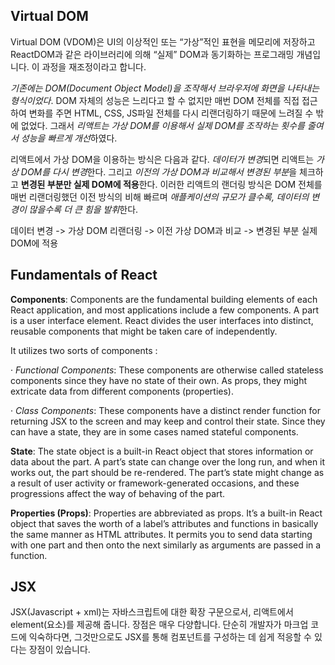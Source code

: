 ## Virtual DOM

Virtual DOM (VDOM)은 UI의 이상적인 또는 “가상”적인 표현을 메모리에 저장하고 ReactDOM과 같은 라이브러리에 의해 “실제” DOM과 동기화하는 프로그래밍 개념입니다. 이 과정을 재조정이라고 합니다.

_기존에는 DOM(Document Object Model)을 조작해서 브라우저에 화면을 나타내는 형식이었다_. DOM 자체의 성능은 느리다고 할 수 없지만 매번 DOM 전체를 직접 접근하여 변화를 주면 HTML, CSS, JS파일 전체를 다시 리랜더링하기 때문에 느려질 수 밖에 없었다. 그래서 *리액트는 가상 DOM를 이용해서 실제 DOM를 조작하는 횟수를 줄여서 성능을 빠르게 개선*하였다.

리액트에서 가상 DOM을 이용하는 방식은 다음과 같다. *데이터가 변경*되면 리액트는 *가상 DOM를 다시 변경*한다. 그리고 *이전의 가상 DOM과 비교해서 변경된 부분*을 체크하고 **변경된 부분만 실제 DOM에 적용**한다. 이러한 리액트의 랜더링 방식은 DOM 전체를 매번 리랜더링했던 이전 방식의 비해 빠르며 *애플케이션의 규모가 클수록, 데이터의 변경이 많을수록 더 큰 힘을 발휘*한다.

데이터 변경 -> 가상 DOM 리랜더링 -> 이전 가상 DOM과 비교 -> 변경된 부분 실제 DOM에 적용

## Fundamentals of React

**Components**: Components are the fundamental building elements of each React application, and most applications include a few components. A part is a user interface element. React divides the user interfaces into distinct, reusable components that might be taken care of independently.

It utilizes two sorts of components :

· _Functional Components_: These components are otherwise called stateless components since they have no state of their own. As props, they might extricate data from different components (properties).

· _Class Components_: These components have a distinct render function for returning JSX to the screen and may keep and control their state. Since they can have a state, they are in some cases named stateful components.

**State**: The state object is a built-in React object that stores information or data about the part. A part’s state can change over the long run, and when it works out, the part should be re-rendered. The part’s state might change as a result of user activity or framework-generated occasions, and these progressions affect the way of behaving of the part.

**Properties (Props)**: Properties are abbreviated as props. It’s a built-in React object that saves the worth of a label’s attributes and functions in basically the same manner as HTML attributes. It permits you to send data starting with one part and then onto the next similarly as arguments are passed in a function.

## JSX

JSX(Javascript + xml)는 자바스크립트에 대한 확장 구문으로서, 리액트에서 element(요소)를 제공해 줍니다. 장점은 매우 다양합니다. 단순히 개발자가 마크업 코드에 익숙하다면, 그것만으로도 JSX를 통해 컴포넌트를 구성하는 데 쉽게 적응할 수 있다는 장점이 있습니다.
